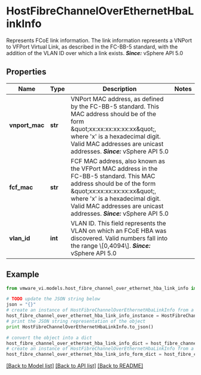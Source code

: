 # HostFibreChannelOverEthernetHbaLinkInfo

Represents FCoE link information.  The link information represents a VNPort to VFPort Virtual Link, as described in the FC-BB-5 standard, with the addition of the VLAN ID over which a link exists.  ***Since:*** vSphere API 5.0 

## Properties
Name | Type | Description | Notes
------------ | ------------- | ------------- | -------------
**vnport_mac** | **str** | VNPort MAC address, as defined by the FC-BB-5 standard.  This MAC address should be of the form \&quot;xx:xx:xx:xx:xx:xx\&quot;, where &#39;x&#39; is a hexadecimal digit. Valid MAC addresses are unicast addresses.  ***Since:*** vSphere API 5.0  | 
**fcf_mac** | **str** | FCF MAC address, also known as the VFPort MAC address in the FC-BB-5 standard.  This MAC address should be of the form \&quot;xx:xx:xx:xx:xx:xx\&quot;, where &#39;x&#39; is a hexadecimal digit. Valid MAC addresses are unicast addresses.  ***Since:*** vSphere API 5.0  | 
**vlan_id** | **int** | VLAN ID.  This field represents the VLAN on which an FCoE HBA was discovered. Valid numbers fall into the range \\[0,4094\\].  ***Since:*** vSphere API 5.0  | 

## Example

```python
from vmware_vi.models.host_fibre_channel_over_ethernet_hba_link_info import HostFibreChannelOverEthernetHbaLinkInfo

# TODO update the JSON string below
json = "{}"
# create an instance of HostFibreChannelOverEthernetHbaLinkInfo from a JSON string
host_fibre_channel_over_ethernet_hba_link_info_instance = HostFibreChannelOverEthernetHbaLinkInfo.from_json(json)
# print the JSON string representation of the object
print HostFibreChannelOverEthernetHbaLinkInfo.to_json()

# convert the object into a dict
host_fibre_channel_over_ethernet_hba_link_info_dict = host_fibre_channel_over_ethernet_hba_link_info_instance.to_dict()
# create an instance of HostFibreChannelOverEthernetHbaLinkInfo from a dict
host_fibre_channel_over_ethernet_hba_link_info_form_dict = host_fibre_channel_over_ethernet_hba_link_info.from_dict(host_fibre_channel_over_ethernet_hba_link_info_dict)
```
[[Back to Model list]](../README.md#documentation-for-models) [[Back to API list]](../README.md#documentation-for-api-endpoints) [[Back to README]](../README.md)


